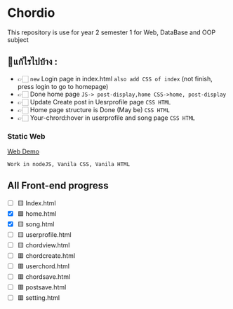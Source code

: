 # Chordio
This repository is use for year 2 semester 1 for Web, DataBase and OOP subject

## 📝แก้ไรไปบ้าง :
  - 👉🏻 `new` Login page in index.html `also add CSS of index` (not finish, press login to go to homepage)
  - 👉🏻 Done home page `JS-> post-display,home CSS->home, post-display`
  - 👉🏻 Update Create post in Uesrprofile page  `CSS HTML`
  - 👉🏻 Home page structure is Done (May be)  `CSS HTML`
  - 👉🏻 Your-chrord:hover in userprofile and song page `CSS HTML`


### Static Web
[Web Demo](https://y2-webapp-music.github.io/Chordio/)

`Work in nodeJS, Vanila CSS, Vanila HTML`

## All Front-end progress
- [ ] 🟨 Index.html
- [x] 🟩 home.html
- [x] 🟨 song.html
- [ ] 🟨 userprofile.html
- [ ] 🟨 chordview.html
- [ ] 🟥 chordcreate.html
- [ ] 🟥 userchord.html
- [ ] 🟥 chordsave.html
- [ ] 🟥 postsave.html
- [ ] 🟥 setting.html
